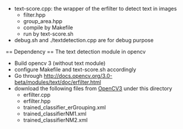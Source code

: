 
* text-score.cpp: the wrapper of the erfilter to detect text in images
    * filter.hpp
    * group_area.hpp
    * compile by Makefile
    * run by text-score.sh
* debug.sh and ./textdetection.cpp are for debug purpose

== Dependency ==
The text detection module in opencv
* Build opencv 3 (without text module)
* configure Makefile and text-score.sh accordingly
* Go through http://docs.opencv.org/3.0-beta/modules/text/doc/erfilter.html
* download the following files from [OpenCV3](http://docs.opencv.org/3.0-beta/modules/text/doc/erfilter.html) under this directory
    * erfilter.cpp
    * erfilter.hpp
    * trained_classifier_erGrouping.xml
    * trained_classifierNM1.xml
    * trained_classifierNM2.xml
